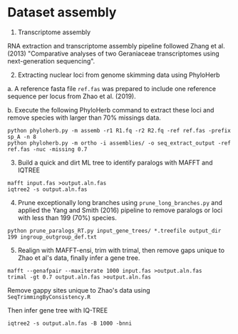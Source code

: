 # Dataset assembly

1. Transcriptome assembly

RNA extraction and transcriptome assembly pipeline followed Zhang et al. (2013) "Comparative analyses of two Geraniaceae transcriptomes using next-generation sequencing".


2. Extracting nuclear loci from genome skimming data using PhyloHerb

a. A reference fasta file `ref.fas` was prepared to include one reference sequence per locus from Zhao et al. (2019).

b. Execute the following PhyloHerb command to extract these loci and remove species with larger than 70% missings data.

```
python phyloherb.py -m assemb -r1 R1.fq -r2 R2.fq -ref ref.fas -prefix sp_A -n 8
python phyloherb.py -m ortho -i assemblies/ -o seq_extract_output -ref ref.fas -nuc -missing 0.7

```

3. Build a quick and dirt ML tree to identify paralogs with MAFFT and IQTREE

```
mafft input.fas >output.aln.fas
iqtree2 -s output.aln.fas
```

4. Prune exceptionally long branches using `prune_long_branches.py` and applied the Yang and Smith (2016) pipeline to remove paralogs or loci with less than 199 (70%) species.

```
python prune_paralogs_RT.py input_gene_trees/ *.treefile output_dir 199 ingroup_outgroup_def.txt
```

5. Realign with MAFFT-ensi, trim with trimal, then remove gaps unique to Zhao et al's data, finally infer a gene tree.

```
mafft --genafpair --maxiterate 1000 input.fas >output.aln.fas
trimal -gt 0.7 output.aln.fas >output.aln.fas
```

Remove gappy sites unique to Zhao's data using `SeqTrimmingByConsistency.R`

Then infer gene tree with IQ-TREE
```
iqtree2 -s output.aln.fas -B 1000 -bnni
```
